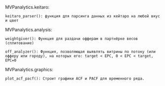 MVPanalytics.keitaro:

    keitaro_parser(): функция для парсинга данных из кейтаро на любой вкус и цвет

MVPanalytics.analysis:

    weightgiver(): Функция для раздачи офферам в партнёрке весов (сплитование)

    off_analyzer(): Функция, позволяющая выявлять витрины по потоку (или офферу или городу), на которых его: target < EPC, 0 < EPC < target, EPC=0

MVPanalytics.graphics:

    plot_acf_pacf(): Строит графики ACF и PACF для временного ряда.

